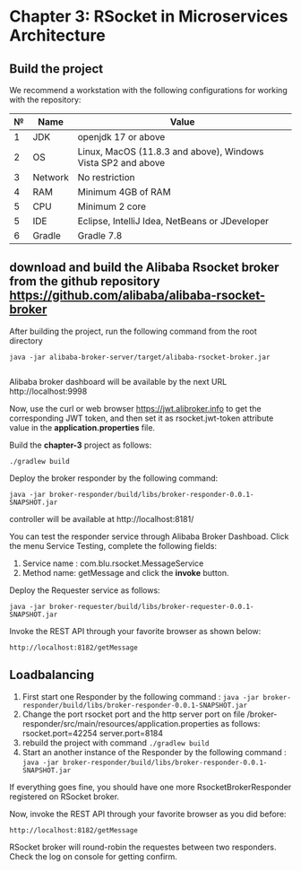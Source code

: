 # Chapter 3: RSocket in Microservices Architecture

## Build the project

We recommend a workstation with the following configurations for working with the repository:

| № | Name   | Value                                                   |
|---|--------|---------------------------------------------------------|
| 1 | JDK    | openjdk 17 or above                                     |
| 2 | OS     | Linux, MacOS (11.8.3 and above), Windows Vista SP2 and above |
| 3 | Network | No restriction                                          |
| 4 | RAM    | Minimum 4GB of RAM                                      |
| 5 | CPU    | Minimum 2 core                                          |
| 5 | IDE    | Eclipse, IntelliJ Idea, NetBeans or JDeveloper          |
| 6 | Gradle | Gradle 7.8                                              |

## download and build the Alibaba Rsocket broker from the github repository https://github.com/alibaba/alibaba-rsocket-broker 

After building the project, run the following command from the root directory

```
java -jar alibaba-broker-server/target/alibaba-rsocket-broker.jar
 
```
Alibaba broker dashboard will be available by the next URL http://localhost:9998

Now, use the curl or web browser https://jwt.alibroker.info to get the corresponding JWT token, and then set it as rsocket.jwt-token attribute value in the **application.properties** file.

Build the **chapter-3** project as follows: 

```
./gradlew build 
```

Deploy the broker responder by the following command:

```
java -jar broker-responder/build/libs/broker-responder-0.0.1-SNAPSHOT.jar 
```
controller will be available at http://localhost:8181/

You can test the responder service through Alibaba Broker Dashboad. Click the menu Service Testing, complete the following fields:
1. Service name : com.blu.rsocket.MessageService
2. Method name: getMessage
and click the **invoke** button.

Deploy the Requester service as follows:

```
java -jar broker-requester/build/libs/broker-requester-0.0.1-SNAPSHOT.jar
```

Invoke the REST API through your favorite browser as shown below:

```
http://localhost:8182/getMessage
```
## Loadbalancing
1) First start one Responder by the following command : ``` java -jar broker-responder/build/libs/broker-responder-0.0.1-SNAPSHOT.jar ```
2) Change the port rsocket port and the http server port on file /broker-responder/src/main/resources/application.properties as follows:
rsocket.port=42254
server.port=8184
3) rebuild the project with command ```./gradlew build```
4) Start an another instance of the Responder by the following command : ``` java -jar broker-responder/build/libs/broker-responder-0.0.1-SNAPSHOT.jar ```

If everything goes fine, you should have one more RsocketBrokerResponder registered on RSocket broker. 

Now, invoke the REST API through your favorite browser as you did before: 

```
http://localhost:8182/getMessage
```
RSocket broker will round-robin the requestes between two responders. Check the log on console for getting confirm. 